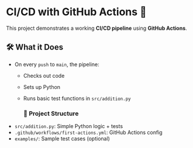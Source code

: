 # CI/CD with GitHub Actions 🚀

This project demonstrates a working **CI/CD pipeline** using **GitHub Actions**.

## 🛠 What it Does
- On every `push` to `main`, the pipeline:
  - Checks out code
  - Sets up Python
  - Runs basic test functions in `src/addition.py`
 
    ### 📁 Project Structure
- `src/addition.py`: Simple Python logic + tests
- `.github/workflows/first-actions.yml`: GitHub Actions config
- `examples/`: Sample test cases (optional)


